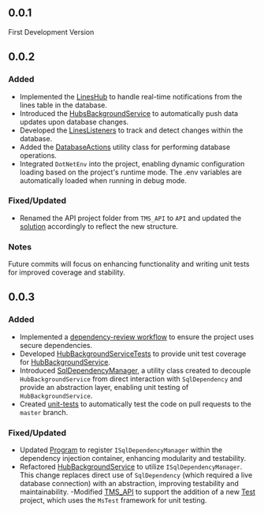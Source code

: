 ## 0.0.1
First Development Version

## 0.0.2
### Added
- Implemented the [LinesHub](./API/Hubs/LinesHub.cs) to handle real-time notifications from the lines table in the database.
- Introduced the [HubsBackgroundService](./API/BackgroundServices/HubsBackgroundServices.cs) to automatically push data updates upon database changes.
- Developed the [LinesListeners](./API/Listeners/LinesListeners.cs) to track and detect changes within the database.
- Added the [DatabaseActions](./API/Utilties/DatabaseActions.cs) utility class for performing database operations.
- Integrated `DotNetEnv` into the project, enabling dynamic configuration loading based on the project's runtime mode. The .env variables are automatically loaded when running in debug mode.

### Fixed/Updated
- Renamed the API project folder from `TMS_API` to `API` and updated the [solution](TMS_API.sln) accordingly to reflect the new structure.

### Notes
Future commits will focus on enhancing functionality and writing unit tests for improved coverage and stability.

## 0.0.3
### Added
- Implemented a [dependency-review workflow](.github/workflows/dependency-review.yml) to ensure the project uses secure dependencies. 
- Developed [HubBackgroundServiceTests](./Tests/BackgroundServices/HubBackgroundServiceTests.cs) to provide unit test coverage for [HubBackgroundService](./API/BackgroundServices/HubsBackgroundServices.cs).
- Introduced [SqlDependencyManager](./API/Utilities/SqlDependencyManager.cs), a utility class created to decouple `HubBackgroundService` from direct interaction with `SqlDependency` and provide an abstraction layer, enabling unit testing of `HubBackgroundService`.
- Created [unit-tests](.github/workflows/unit-tests.yml) to automatically test the code on pull requests to the `master` branch.

### Fixed/Updated
- Updated [Program](./API/Program.cs) to register `ISqlDependencyManager` within the dependency injection container, enhancing modularity and testability.
- Refactored [HubBackgroundService](./API/BackgroundServices/HubsBackgroundServices.cs) to utilize `ISqlDependencyManager`. This change replaces direct use of `SqlDependency` (which required a live database connection) with an abstraction, improving testability and maintainability.
-Modified [TMS_API](TMS_API.sln) to support the addition of a new [Test](./Tests/Tests.csproj) project, which uses the `MsTest` framework for unit testing.









